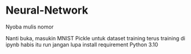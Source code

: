 # Neural-Network
Nyoba mulis nomor

Nanti buka, masukin MNIST Pickle untuk dataset training
terus training di ipynb
habis itu run
jangan lupa install requirement 
Python 3.10
